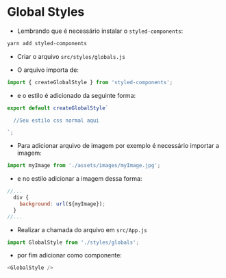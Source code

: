 <h1>Global Styles</h1>

- Lembrando que é necessário instalar o `styled-components`:

```bash
yarn add styled-components
```

- Criar o arquivo `src/styles/globals.js`

- O arquivo importa de:

```js
import { createGlobalStyle } from 'styled-components';
```

- e o estilo é adicionado da seguinte forma:

```js
export default createGlobalStyle`

  //Seu estilo css normal aqui

`;
```

- Para adicionar arquivo de imagem por exemplo é necessário importar a imagem:

```js
import myImage from './assets/images/myImage.jpg';
```

- e no estilo adicionar a imagem dessa forma:

```js
//...
  div {
    background: url(${myImage});
  }
//...
```

- Realizar a chamada do arquivo em `src/App.js`

```js
import GlobalStyle from './styles/globals';
```

- por fim adicionar como componente:

```js
<GlobalStyle />
```
